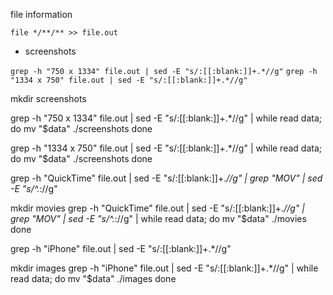 file information

`file */**/** >> file.out`

* screenshots

`grep -h "750 x 1334" file.out | sed -E "s/:[[:blank:]]+.*//g"`
`grep -h "1334 x 750" file.out | sed -E "s/:[[:blank:]]+.*//g"`



mkdir screenshots

grep -h "750 x 1334" file.out | sed -E "s/:[[:blank:]]+.*//g" | while read data; do
mv "$data" ./screenshots
done

grep -h "1334 x 750" file.out | sed -E "s/:[[:blank:]]+.*//g" | while read data; do
mv "$data" ./screenshots
done


grep -h "QuickTime" file.out | sed -E "s/:[[:blank:]]+.*//g" | grep "MOV" | sed -E "s/^.*://g"

mkdir movies
grep -h "QuickTime" file.out | sed -E "s/:[[:blank:]]+.*//g" | grep "MOV" | sed -E "s/^.*://g" | while read data; do
mv "$data" ./movies
done



grep -h "iPhone" file.out | sed -E "s/:[[:blank:]]+.*//g"

mkdir images
grep -h "iPhone" file.out | sed -E "s/:[[:blank:]]+.*//g"  | while read data; do
mv "$data" ./images
done

